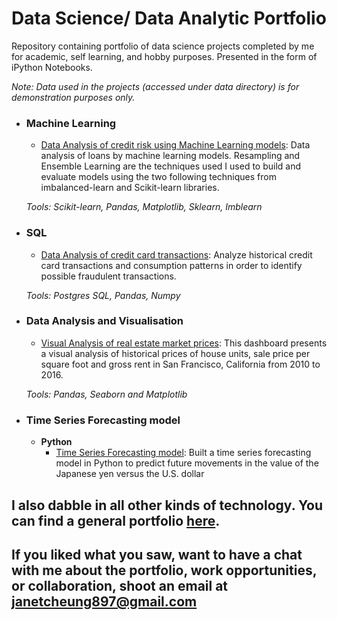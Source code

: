 # Data Science/ Data Analytic Portfolio
Repository containing portfolio of data science projects completed by me for academic, self learning, and hobby purposes. Presented in the form of iPython Notebooks.

_Note: Data used in the projects (accessed under data directory) is for demonstration purposes only._


- ### Machine Learning

	- [Data Analysis of credit risk using Machine Learning models](https://github.com/janetcheung-byte/portfolio/tree/master/machine_learning): Data analysis of loans by machine learning models. Resampling and Ensemble Learning are the techniques used I used to build and evaluate models using the two following techniques from imbalanced-learn and Scikit-learn libraries.

   _Tools: Scikit-learn, Pandas, Matplotlib, Sklearn, Imblearn_

- ### SQL

	- [Data Analysis of credit card transactions](https://github.com/janetcheung-byte/sql_data_analysis/blob/master/data_analysis.ipynb): Analyze historical credit card transactions and consumption patterns in order to identify possible fraudulent transactions.

	_Tools: Postgres SQL, Pandas, Numpy_

 - ### Data Analysis and Visualisation
	
	- [Visual Analysis of real estate market prices](https://github.com/janetcheung-byte/data_visualization): This dashboard presents a visual analysis of historical prices of house units, sale price per square foot and gross rent in San Francisco, California from 2010 to 2016. 

		
	_Tools: Pandas, Seaborn and Matplotlib_

 - ### Time Series Forecasting model 
	- __Python__
		- [Time Series Forecasting model](https://github.com/janetcheung-byte/a_yen_for_the_future): Built a time series forecasting model in Python to predict future movements in the value of the Japanese yen versus the U.S. dollar


     

## I also dabble in all other kinds of technology. You can find a general portfolio [here](https://github.com/janetcheung-byte/general_portfolio).

## If you liked what you saw, want to have a chat with me about the portfolio, work opportunities, or collaboration, shoot an email at janetcheung897@gmail.com 